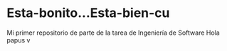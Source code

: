 # Esta-bonito...Esta-bien-cu
Mi primer repositorio de parte de la tarea de Ingeniería de Software
Hola papus
v
